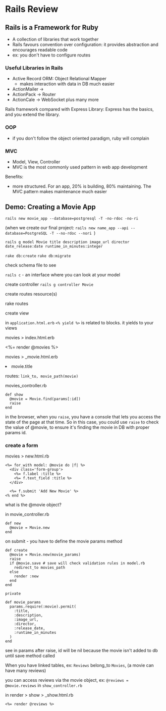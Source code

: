 # Rails Review

## Rails is a Framework for Ruby

- A collection of libraries that work together
- Rails favours convention over configuration: it provides abstraction and encourages readable code
- ex: you don't have to configure routes

### Useful Libraries in Rails

- Active Record ORM: Object Relational Mapper
  - makes interaction with data in DB much easier
- ActionMailer -> 
- ActionPack -> Router
- ActionCale -> WebSocket
plus many more

Rails framework compared with Express Library: Express has the basics, and you extend the library.

### OOP

- if you don't follow the object oriented paradigm, ruby will complain

### MVC

- Model, View, Controller
- MVC is the most commonly used pattern in web app development

Benefits: 
  - more structured. For an app, 20% is building, 80% maintaining. The MVC pattern makes maintenance much easier

## Demo: Creating a Movie App

`rails new movie_app --database=postgresql -T -no-rdoc -no-ri`

(when we create our final project: `rails new name_app --api --database=PostgreSQL -T --no-rdoc --nori `)

`rails g model Movie title description image_url director date_release:date runtime_in_minutes:integer`

`rake db:create`
`rake db:migrate`

check schema file to see 

`rails c` - an interface where you can look at your model

create controller
`rails g controller Movie`

create routes resource(s)

rake routes

create view

in `application.html.erb`
`<% yield %>` is related to blocks. it yields to your views

movies > index.html.erb

<%= render @movies %>

movies > _movie.html.erb

<li>movie.title</li>

routes:
`link_to, movie_path(movie)` 

movies_controller.rb

```
def show 
  @movie = Movie.find(params[:id])
  raise
end
```
in the browser, when you `raise`, you have a console that lets you access the state of the page at that time. So in this case, you could use `raise` to check the value of @movie, to ensure it's finding the movie in DB with proper params id.

### create a form

movies > new.html.rb
```
<%= for_with model: @movie do |f| %>
  <div class='form-group'>
    <%= f.label :title %>
    <%= f.text_field :title %>
  </div>

  <%= f.submit 'Add New Movie' %>
<% end %>
```

what is the @movie object?

in movie_controller.rb

```
def new 
  @movie = Movie.new
end
```

on submit - you have to define the movie params method
```
def create
  @movie = Movie.new(movie_params)
  raise
  if @movie.save # save will check validation rules in model.rb
    redirect_to movies_path
  else
    render :new
  end
end

private

def movie_params
  params.require(:movie).permit(
    :title,
    :description,
    :image_url,
    :director,
    :release_date,
    :runtime_in_minutes
  )
end
```

see in params after raise, id will be nil because the movie isn't added to db until save method called

When you have linked tables, ex: `Reviews` belong_to `Movies`, (a movie can have many reviews)

you can access reviews via the movie object, ex: `@reviews = @movie.reviews` in `show_controller.rb`

in render > show > _show.html.rb

`<%= render @reviews %>`